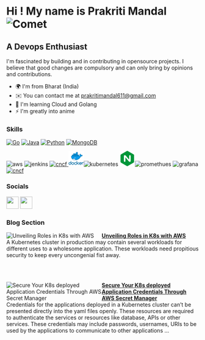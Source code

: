 Hi ! My name is Prakriti Mandal<img src="https://user-images.githubusercontent.com/74038190/216122028-c05b52fb-983e-4ee8-8811-6f30cd9ea5d5.png" alt="Comet" width="120"/>
=======================================================================================================================================

A Devops Enthusiast
-------------------

I'm fascinated by building and in contributing in opensource projects. I believe that good changes are compulsory and can only bring by opinions and contributions.

* 🌍  I'm from Bharat (India)
* ✉️  You can contact me at [prakritimandal611@gmail.com](mailto:prakritimandal611@gmail.com)
* 🧠  I'm learning Cloud and Golang
* ⚡  I'm greatly into anime

### Skills

<p align="left">
<a href="https://go.dev/doc/" target="_blank" rel="noreferrer"><img src="https://raw.githubusercontent.com/danielcranney/readme-generator/main/public/icons/skills/go-colored.svg" width="36" height="36" alt="Go" /></a>
<a href="https://www.oracle.com/java/" target="_blank" rel="noreferrer"><img src="https://raw.githubusercontent.com/danielcranney/readme-generator/main/public/icons/skills/java-colored.svg" width="36" height="36" alt="Java" /></a>
<a href="https://www.python.org/" target="_blank" rel="noreferrer"><img src="https://raw.githubusercontent.com/danielcranney/readme-generator/main/public/icons/skills/python-colored.svg" width="36" height="36" alt="Python" /></a>
<a href="https://www.mongodb.com/" target="_blank" rel="noreferrer"><img src="https://raw.githubusercontent.com/danielcranney/readme-generator/main/public/icons/skills/mongodb-colored.svg" width="36" height="36" alt="MongoDB" /></a>
<p align="left"><img src="https://user-images.githubusercontent.com/25181517/183896132-54262f2e-6d98-41e3-8888-e40ab5a17326.png" alt="aws" title="aws" width="40" height="40"/>
<img src="https://www.vectorlogo.zone/logos/jenkins/jenkins-icon.svg" alt="jenkins" title="jenkins" width="40" height="40"/> 
<a href="https://www.cncf.io/" target="_blank" rel="noreferrer"> <img src="https://www.vectorlogo.zone/logos/cncfio/cncfio-icon.svg" alt="cncf" width="40" height="40"/> </a>
<img src="https://raw.githubusercontent.com/github/explore/80688e429a7d4ef2fca1e82350fe8e3517d3494d/topics/docker/docker.png" alt="docker" title="docker" width="40" height="40"/><img src="https://www.vectorlogo.zone/logos/kubernetes/kubernetes-icon.svg" alt="kubernetes" title="kubernetes" width="40" height="40"/>  <img src="https://raw.githubusercontent.com/github/explore/85cceaeeaf993ca35664dc37ea24f9237fbbfc14/topics/nginx/nginx.png" alt="nginx" title="nginx" width="40" height="40"/><img src="https://www.vectorlogo.zone/logos/prometheusio/prometheusio-icon.svg" alt="promethues" title="promethues" width="40" height="40"/> <img src="https://www.vectorlogo.zone/logos/grafana/grafana-icon.svg" alt="grafana" title="grafana" width="40" height="40"/>
<a href="https://https://registry.terraform.io//" target="_blank" rel="noreferrer"> <img src="https://user-images.githubusercontent.com/25181517/183345121-36788a6e-5462-424a-be67-af1ebeda79a2.png" alt="cncf" width="40" height="40"/> </a>
</p>


### Socials

<p align="left"> <a href="https://www.github.com/prakrit55" target="_blank" rel="noreferrer"><img src="https://raw.githubusercontent.com/danielcranney/readme-generator/main/public/icons/socials/github.svg" width="32" height="32" /></a> <a href="https://www.linkedin.com/in/prakriti-mandal-030239239/" target="_blank" rel="noreferrer"><img src="https://raw.githubusercontent.com/danielcranney/readme-generator/main/public/icons/socials/linkedin.svg" width="32" height="32" /></a></p>

### Blog Section
<p align="left">
<a href="https://medium.com/@prakritimandal611/unveiling-roles-in-k8s-with-aws-e97824f3a49d" title="Unveiling Roles in K8s with AWS"><img src="https://miro.medium.com/v2/resize:fit:828/format:webp/1*kOV0brwEm2ps5n1sh0LzSg.jpeg" alt="Unveiling Roles in K8s with AWS" width="250px" align="left"/></a>
<a href="https://medium.com/@prakritimandal611/unveiling-roles-in-k8s-with-aws-e97824f3a49d" title="Unveiling Roles in K8s with AWS"><strong>Unveiling Roles in K8s with AWS</strong></a>
<br/>A Kubernetes cluster in production may contain several workloads for different uses to a wholesome application. These workloads need propitious security to keep every uncongenial fist away. </p> <br><br/>
<p align="left">
<a href="https://medium.com/@prakritimandal611/terraform-for-aws-4cb2cf4d60cc" title="Secure Your K8s deployed Application Credentials Through AWS Secret Manager
"><img src="https://miro.medium.com/v2/resize:fit:828/format:webp/1*egfe4X3Pr7BQjjq8OVkhvg.png" alt="Secure Your K8s deployed Application Credentials Through AWS Secret Manager" width="250px" align="left"/></a>
<a href="https://medium.com/@prakritimandal611/terraform-for-aws-4cb2cf4d60cc" title=""><strong>Secure Your K8s deployed Application Credentials Through AWS Secret Manager</strong></a>
<br/>Credentials for the applications deployed in a Kubernetes cluster can’t be presented directly into the yaml files openly. These resources are required to authenticate the services or resources like database, APIs or other services. These credentials may include passwords, usernames, URIs to be used by the applications to communicate to other applications ... </p> <br><br/>


  





